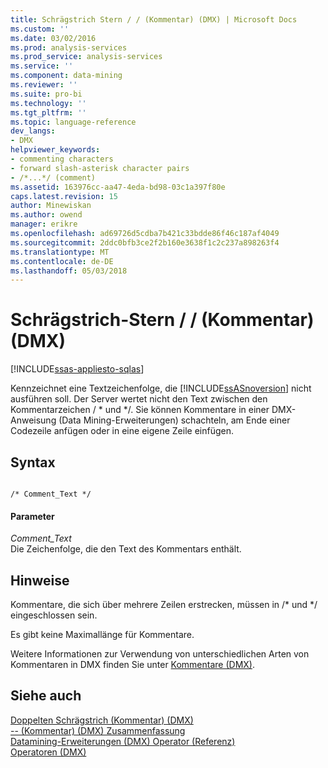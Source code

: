 ```yaml
---
title: Schrägstrich Stern / / (Kommentar) (DMX) | Microsoft Docs
ms.custom: ''
ms.date: 03/02/2016
ms.prod: analysis-services
ms.prod_service: analysis-services
ms.service: ''
ms.component: data-mining
ms.reviewer: ''
ms.suite: pro-bi
ms.technology: ''
ms.tgt_pltfrm: ''
ms.topic: language-reference
dev_langs:
- DMX
helpviewer_keywords:
- commenting characters
- forward slash-asterisk character pairs
- /*...*/ (comment)
ms.assetid: 163976cc-aa47-4eda-bd98-03c1a397f80e
caps.latest.revision: 15
author: Minewiskan
ms.author: owend
manager: erikre
ms.openlocfilehash: ad69726d5cdba7b421c33bdde86f46c187af4049
ms.sourcegitcommit: 2ddc0bfb3ce2f2b160e3638f1c2c237a898263f4
ms.translationtype: MT
ms.contentlocale: de-DE
ms.lasthandoff: 05/03/2018
---
```

# <a name="slash-star-comment-dmx"></a>Schrägstrich-Stern / / (Kommentar) (DMX)
[!INCLUDE[ssas-appliesto-sqlas](../includes/ssas-appliesto-sqlas.md)]

  Kennzeichnet eine Textzeichenfolge, die [!INCLUDE[ssASnoversion](../includes/ssasnoversion-md.md)] nicht ausführen soll. Der Server wertet nicht den Text zwischen den Kommentarzeichen / * und \*/. Sie können Kommentare in einer DMX-Anweisung (Data Mining-Erweiterungen) schachteln, am Ende einer Codezeile anfügen oder in eine eigene Zeile einfügen.  
  
## <a name="syntax"></a>Syntax  
  
```  
  
/* Comment_Text */  
```  
  
#### <a name="parameters"></a>Parameter  
 *Comment_Text*  
 Die Zeichenfolge, die den Text des Kommentars enthält.  
  
## <a name="remarks"></a>Hinweise  
 Kommentare, die sich über mehrere Zeilen erstrecken, müssen in /* und \*/ eingeschlossen sein.  
  
 Es gibt keine Maximallänge für Kommentare.  
  
 Weitere Informationen zur Verwendung von unterschiedlichen Arten von Kommentaren in DMX finden Sie unter [Kommentare &#40;DMX&#41;](../dmx/comments-dmx.md).  
  
## <a name="see-also"></a>Siehe auch  
 [Doppelten Schrägstrich &#40;Kommentar&#41; &#40;DMX&#41;](../dmx/double-slash-comment-dmx.md)   
 [-- &#40;Kommentar&#41; &#40;DMX&#41; Zusammenfassung](../dmx/comment-dmx-summary.md)   
 [Datamining-Erweiterungen &#40;DMX&#41; Operator (Referenz)](../dmx/data-mining-extensions-dmx-operator-reference.md)   
 [Operatoren &#40;DMX&#41;](../dmx/operators-dmx.md)  
  
  
